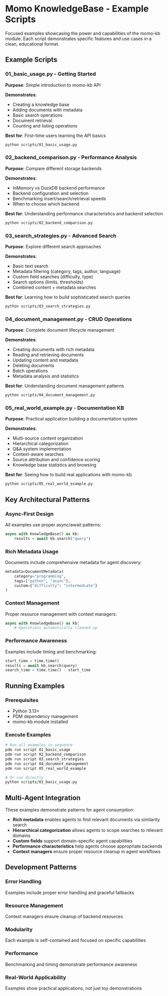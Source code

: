 # Momo KnowledgeBase - Example Scripts

Focused examples showcasing the power and capabilities of the momo-kb module. Each script demonstrates specific features and use cases in a clean, educational format.

## Example Scripts

### 01_basic_usage.py - Getting Started
**Purpose**: Simple introduction to momo-kb API

**Demonstrates**:
- Creating a knowledge base
- Adding documents with metadata
- Basic search operations
- Document retrieval
- Counting and listing operations

**Best for**: First-time users learning the API basics

```bash
python scripts/01_basic_usage.py
```

### 02_backend_comparison.py - Performance Analysis
**Purpose**: Compare different storage backends

**Demonstrates**:
- InMemory vs DuckDB backend performance
- Backend configuration and selection
- Benchmarking insert/search/retrieval speeds
- When to choose which backend

**Best for**: Understanding performance characteristics and backend selection

```bash
python scripts/02_backend_comparison.py
```

### 03_search_strategies.py - Advanced Search
**Purpose**: Explore different search approaches

**Demonstrates**:
- Basic text search
- Metadata filtering (category, tags, author, language)
- Custom field searches (difficulty, type)
- Search options (limits, thresholds)
- Combined content + metadata searches

**Best for**: Learning how to build sophisticated search queries

```bash
python scripts/03_search_strategies.py
```

### 04_document_management.py - CRUD Operations
**Purpose**: Complete document lifecycle management

**Demonstrates**:
- Creating documents with rich metadata
- Reading and retrieving documents
- Updating content and metadata
- Deleting documents
- Batch operations
- Metadata analysis and statistics

**Best for**: Understanding document management patterns

```bash
python scripts/04_document_management.py
```

### 05_real_world_example.py - Documentation KB
**Purpose**: Practical application building a documentation system

**Demonstrates**:
- Multi-source content organization
- Hierarchical categorization
- Q&A system implementation
- Context-aware searches
- Source attribution and confidence scoring
- Knowledge base statistics and browsing

**Best for**: Seeing how to build real applications with momo-kb

```bash
python scripts/05_real_world_example.py
```

## Key Architectural Patterns

### Async-First Design
All examples use proper async/await patterns:
```python
async with KnowledgeBase() as kb:
    results = await kb.search("query")
```

### Rich Metadata Usage
Documents include comprehensive metadata for agent discovery:
```python
metadata=DocumentMetadata(
    category="programming",
    tags=["python", "async"],
    custom={"difficulty": "intermediate"}
)
```

### Context Management
Proper resource management with context managers:
```python
async with KnowledgeBase() as kb:
    # Operations automatically cleaned up
```

### Performance Awareness
Examples include timing and benchmarking:
```python
start_time = time.time()
results = await kb.search(query)
search_time = time.time() - start_time
```

## Running Examples

### Prerequisites
- Python 3.13+
- PDM dependency management
- momo-kb module installed

### Execute Examples
```bash
# Run all examples in sequence
pdm run script 01_basic_usage
pdm run script 02_backend_comparison  
pdm run script 03_search_strategies
pdm run script 04_document_management
pdm run script 05_real_world_example

# Or run directly
python scripts/01_basic_usage.py
```

## Multi-Agent Integration

These examples demonstrate patterns for agent consumption:

- **Rich metadata** enables agents to find relevant documents via similarity search
- **Hierarchical categorization** allows agents to scope searches to relevant domains  
- **Custom fields** support domain-specific agent capabilities
- **Performance characteristics** help agents choose appropriate backends
- **Context managers** ensure proper resource cleanup in agent workflows

## Development Patterns

### Error Handling
Examples include proper error handling and graceful fallbacks

### Resource Management  
Context managers ensure cleanup of backend resources

### Modularity
Each example is self-contained and focused on specific capabilities

### Performance
Benchmarking and timing demonstrate performance awareness

### Real-World Applicability
Examples show practical applications, not just toy demonstrations